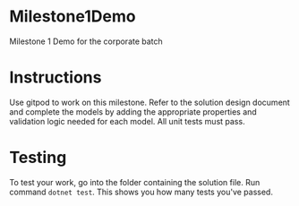 # Milestone1Demo
Milestone 1 Demo for the corporate batch

# Instructions
Use gitpod to work on this milestone. 
Refer to the solution design document and complete the models by adding the appropriate properties and validation logic needed for each model.
All unit tests must pass.

# Testing 
To test your work, go into the folder containing the solution file. Run command ```dotnet test```. This shows you how many tests you've passed.
